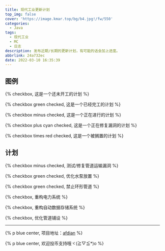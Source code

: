 ```yaml
---
title: 现代工业更新计划
top_img: false
cover: 'https://image.kmar.top/bg/b4.jpg!/fw/550'
categories:
  - Java
tags:
  - 现代工业
  - MC
  - 日志
description: 发布近期/长期的更新计划，有可能的话会加上进度。
abbrlink: 24a732ec
date: 2022-03-10 16:35:39
---
```


## 图例

{% checkbox, 这是一个还未开工的计划 %}

{% checkbox green checked, 这是一个已经完工的计划 %}

{% checkbox minus checked, 这是一个正在进行的计划 %}

{% checkbox plus cyan checked, 这是一个正在修复漏洞的计划 %}

{% checkbox times red checked, 这是一个被搁置的计划 %}

## 计划

{% checkbox minus checked, 测试/修复管道运输漏洞 %}

{% checkbox green checked, 优化水泵放置 %}

{% checkbox green checked, 禁止环形管道 %}

{% checkbox, 重构电力系统 %}

{% checkbox, 重构自动数据存储系统 %}

{% checkbox, 优化管道铺设 %}

---

{% p blue center, 项目地址：<a href = "https://afdian.net/@emptydreams" target="_blank">afdian</a> %}

{% p blue center, 欢迎投币支持哦ヾ(≧▽≦*)o %}
